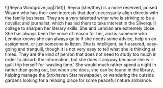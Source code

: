 ![[Reyna Windgrove.jpg|250]]
 Reyna (she/they) is a more reserved, poised Wizard who has their own interests that don’t necessarily align directly with the family business. They are a very talented writer who is striving to be a novelist and journalist, which has led them to take interest in the Silverquill college to sharpen her literary skills. She and Lennian are extremely close. She has always been the voice of reason for her, and is someone who Lennian knows she can always go to if she needs some advice, help on an assignment, or just someone to listen. She is intelligent, self-assured, easy-going and tranquill, though it is not very easy to tell what she is thinking at times. They are the kind of person that does not need to study too much in order to absorb the information, but she does it anyway because she will guilt trip herself for ‘wasting time.’ She would much rather spend a night in rather than going out, but when she does, she can be found in the library, helping manage the Strixhaven Star newspaper, or wandering the outside gardens looking for a relaxing place for some peaceful nature ambiance.